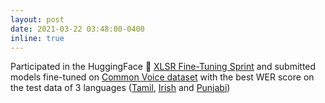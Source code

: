 ```yaml
---
layout: post
date: 2021-03-22 03:48:00-0400
inline: true
---
```


Participated in the HuggingFace 🤗 [XLSR Fine-Tuning Sprint](https://discuss.huggingface.co/t/open-to-the-community-xlsr-wav2vec2-fine-tuning-week-for-low-resource-languages/4467) and submitted models fine-tuned on [Common Voice dataset](https://huggingface.co/datasets/common_voice) with the best WER score on the test data of 3 languages ([Tamil](https://huggingface.co/manandey/wav2vec2-large-xlsr-tamil), [Irish](https://huggingface.co/manandey/wav2vec2-large-xlsr-_irish) and [Punjabi](https://huggingface.co/manandey/wav2vec2-large-xlsr-punjabi)) 
